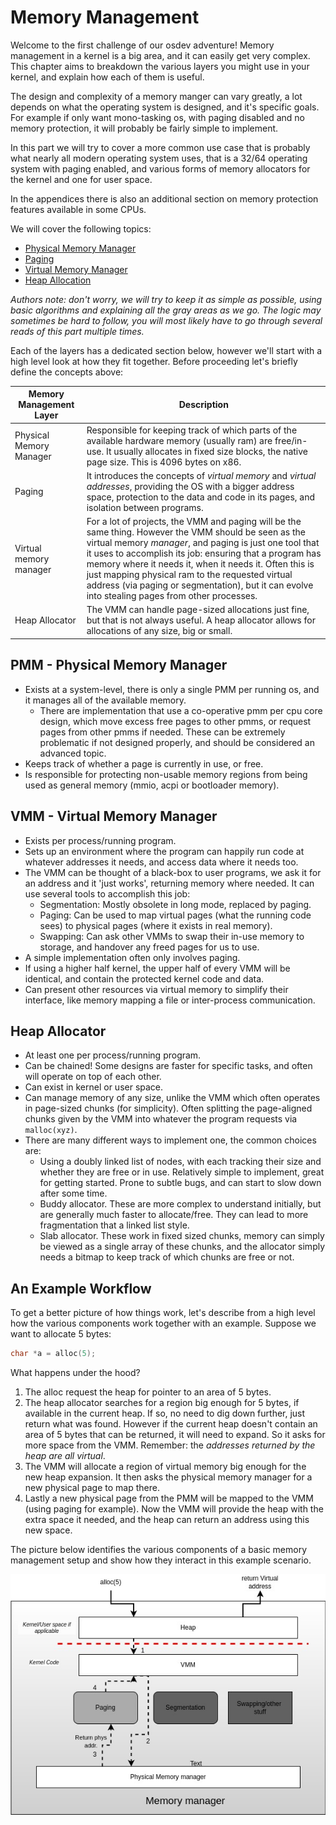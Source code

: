 # Memory Management

Welcome to the first challenge of our osdev adventure! Memory management in a kernel is a big area, and it can easily get very complex. This chapter aims to breakdown the various layers you might use in your kernel, and explain how each of them is useful.

The design and complexity of a memory manger can vary greatly, a lot depends on what the operating system is designed, and it's specific goals. For example if only want mono-tasking os, with paging disabled and no memory protection, it will probably be fairly simple to implement. 

In this part we will try to cover a more common use case that is probably what nearly all modern operating system uses, that is a 32/64 operating system with paging enabled, and various forms of memory allocators for the kernel and one for user space.

In the appendices there is also an additional section on memory protection features available in some CPUs.

We will cover the following topics: 

* [Physical Memory Manager](02_Physical_Memory.md)
* [Paging](03_Paging.md)
* [Virtual Memory Manager](04_Virtual_Memory_Manager.md)
* [Heap Allocation](05_Heap_Allocation.md)

*Authors note: don't worry, we will try to keep it as simple as possible, using basic algorithms and explaining all the gray areas as we go. The logic may sometimes be hard to follow, you will most likely have to go through several reads of this part multiple times.*

Each of the layers has a dedicated section below, however we'll start with a high level look at how they fit together. Before proceeding let's briefly define the concepts above: 

| Memory Management Layer | Description |
|---|---|
| Physical Memory Manager | Responsible for keeping track of which parts of the available hardware memory (usually ram) are free/in-use. It usually allocates in fixed size blocks, the native page size. This is 4096 bytes on x86.|
| Paging | It introduces the concepts of *virtual memory* and *virtual addresses*, providing the OS with a bigger address space, protection to the data and code in its pages, and isolation between programs. | 
| Virtual memory manager | For a lot of projects, the VMM and paging will be the same thing. However the VMM should be seen as the virtual memory *manager*, and paging is just one tool that it uses to accomplish its job: ensuring that a program has memory where it needs it, when it needs it. Often this is just mapping physical ram to the requested virtual address (via paging or segmentation), but it can evolve into stealing pages from other processes. |
| Heap Allocator | The VMM can handle page-sized allocations just fine, but that is not always useful. A heap allocator allows for allocations of any size, big or small. | 

## PMM - Physical Memory Manager

- Exists at a system-level, there is only a single PMM per running os, and it manages all of the available memory. 
  - There are implementation that use a co-operative pmm per cpu core design, which move excess free pages to other pmms, or request pages from other pmms if needed. These can be extremely problematic if not designed properly, and should be considered an advanced topic.
- Keeps track of whether a page is currently in use, or free.
- Is responsible for protecting non-usable memory regions from being used as general memory (mmio, acpi or bootloader memory).

## VMM - Virtual Memory Manager

- Exists per process/running program.
- Sets up an environment where the program can happily run code at whatever addresses it needs, and access data where it needs too.
- The VMM can be thought of a black-box to user programs, we ask it for an address and it 'just works', returning memory where needed. It can use several tools to accomplish this job:
   - Segmentation: Mostly obsolete in long mode, replaced by paging.
   - Paging: Can be used to map virtual pages (what the running code sees) to physical pages (where it exists in real memory).
   - Swapping: Can ask other VMMs to swap their in-use memory to storage, and handover any freed pages for us to use.
- A simple implementation often only involves paging.
- If using a higher half kernel, the upper half of every VMM will be identical, and contain the protected kernel code and data.
- Can present other resources via virtual memory to simplify their interface, like memory mapping a file or inter-process communication.

## Heap Allocator

- At least one per process/running program. 
- Can be chained! Some designs are faster for specific tasks, and often will operate on top of each other.
- Can exist in kernel or user space.
- Can manage memory of any size, unlike the VMM which often operates in page-sized chunks (for simplicity). Often splitting the page-aligned chunks given by the VMM into whatever the program requests via `malloc(xyz)`.
- There are many different ways to implement one, the common choices are:
  - Using a doubly linked list of nodes, with each tracking their size and whether they are free or in use. Relatively simple to implement, great for getting started. Prone to subtle bugs, and can start to slow down after some time.
  - Buddy allocator. These are more complex to understand initially, but are generally much faster to allocate/free. They can lead to more fragmentation that a linked list style. 
  - Slab allocator. These work in fixed sized chunks, memory can simply be viewed as a single array of these chunks, and the allocator simply needs a bitmap to keep track of which chunks are free or not.

## An Example Workflow

To get a better picture of how things work, let's describe from a high level how the various components work together with an example. Suppose we want to allocate 5 bytes: 

```C
char *a = alloc(5);
```

What happens under the hood? 

1. The alloc request the heap for pointer to an area of 5 bytes.
2. The heap allocator searches for a region big enough for 5 bytes, if available in the current heap. If so, no need to dig down further, just return what was found. However if the current heap doesn't contain an area of 5 bytes that can be returned, it will need to expand. So it asks for more space from the VMM. Remember: the *addresses returned by the heap are all virtual*.
3. The VMM will allocate a region of virtual memory big enough for the new heap expansion. It then asks the physical memory manager for a new physical page to map there.
4. Lastly a new physical page from the PMM will be mapped to the VMM (using paging for example). Now the VMM will provide the heap with the extra space it needed, and the heap can return an address using this new space.

The picture below identifies the various components of a basic memory management setup and show how they interact in this example scenario.

![Memory management](/Images/memorymanager_example.jpg)

